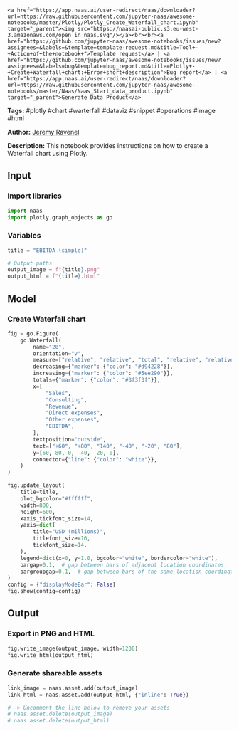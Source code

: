     <a href="https://app.naas.ai/user-redirect/naas/downloader?url=https://raw.githubusercontent.com/jupyter-naas/awesome-notebooks/master/Plotly/Plotly_Create_Waterfall_chart.ipynb" target="_parent"><img src="https://naasai-public.s3.eu-west-3.amazonaws.com/open_in_naas.svg"/></a><br><br><a href="https://github.com/jupyter-naas/awesome-notebooks/issues/new?assignees=&labels=&template=template-request.md&title=Tool+-+Action+of+the+notebook+">Template request</a> | <a href="https://github.com/jupyter-naas/awesome-notebooks/issues/new?assignees=&labels=bug&template=bug_report.md&title=Plotly+-+Create+Waterfall+chart:+Error+short+description">Bug report</a> | <a href="https://app.naas.ai/user-redirect/naas/downloader?url=https://raw.githubusercontent.com/jupyter-naas/awesome-notebooks/master/Naas/Naas_Start_data_product.ipynb" target="_parent">Generate Data Product</a>

**Tags:** #plotly #chart #warterfall #dataviz #snippet #operations #image #html

**Author:** [Jeremy Ravenel](https://www.linkedin.com/in/ACoAAAJHE7sB5OxuKHuzguZ9L6lfDHqw--cdnJg/)

**Description:** This notebook provides instructions on how to create a Waterfall chart using Plotly.

## Input

### Import libraries


```python
import naas
import plotly.graph_objects as go
```

### Variables


```python
title = "EBITDA (simple)"

# Output paths
output_image = f"{title}.png"
output_html = f"{title}.html"
```

## Model

### Create Waterfall chart


```python
fig = go.Figure(
    go.Waterfall(
        name="20",
        orientation="v",
        measure=["relative", "relative", "total", "relative", "relative", "total"],
        decreasing={"marker": {"color": "#d94228"}},
        increasing={"marker": {"color": "#5ee290"}},
        totals={"marker": {"color": "#3f3f3f"}},
        x=[
            "Sales",
            "Consulting",
            "Revenue",
            "Direct expenses",
            "Other expenses",
            "EBITDA",
        ],
        textposition="outside",
        text=["+60", "+80", "140", "-40", "-20", "80"],
        y=[60, 80, 0, -40, -20, 0],
        connector={"line": {"color": "white"}},
    )
)

fig.update_layout(
    title=title,
    plot_bgcolor="#ffffff",
    width=800,
    height=600,
    xaxis_tickfont_size=14,
    yaxis=dict(
        title="USD (millions)",
        titlefont_size=16,
        tickfont_size=14,
    ),
    legend=dict(x=0, y=1.0, bgcolor="white", bordercolor="white"),
    bargap=0.1,  # gap between bars of adjacent location coordinates.
    bargroupgap=0.1,  # gap between bars of the same location coordinate.
)
config = {"displayModeBar": False}
fig.show(config=config)
```

## Output

### Export in PNG and HTML


```python
fig.write_image(output_image, width=1200)
fig.write_html(output_html)
```

### Generate shareable assets


```python
link_image = naas.asset.add(output_image)
link_html = naas.asset.add(output_html, {"inline": True})

# -> Uncomment the line below to remove your assets
# naas.asset.delete(output_image)
# naas.asset.delete(output_html)
```


```python

```
